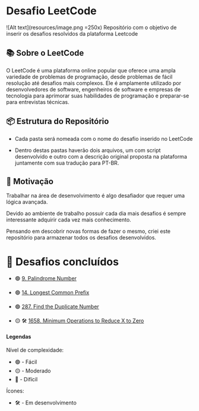 
# Desafio LeetCode
![Alt text](resources/image.png =250x)
Repositório com o objetivo de inserir os desafios resolvidos da plataforma Leetcode

  

## 📚 Sobre o LeetCode

O LeetCode é uma plataforma online popular que oferece uma ampla variedade de problemas de programação, desde problemas de fácil resolução até desafios mais complexos. Ele é amplamente utilizado por desenvolvedores de software, engenheiros de software e empresas de tecnologia para aprimorar suas habilidades de programação e preparar-se para entrevistas técnicas.

  

## 📦 Estrutura do Repositório

- Cada pasta será nomeada com o nome do desafio inserido no LeetCode

- Dentro destas pastas haverão dois arquivos, um com script desenvolvido e outro com a descrição original proposta na plataforma juntamente com sua tradução para PT-BR.

  

## 🌟 Motivação

Trabalhar na área de desenvolvimento é algo desafiador que requer uma lógica avançada.

Devido ao ambiente de trabalho possuir cada dia mais desafios é sempre interessante adquirir cada vez mais conhecimento.

Pensando em descobrir novas formas de fazer o mesmo, criei este repositório para armazenar todos os desafios desenvolvidos.

# 🎉 Desafios concluídos

- 🟢 [9. Palindrome Number](https://github.com/PeriloJr/LeetCode-Desafio/tree/main/9.%20Palindrome%20Number) 

- 🟢 [14. Longest Common Prefix](https://github.com/PeriloJr/LeetCode-Desafio/blob/main/14.%20Longest%20Common%20Prefix/Description.md) 

- 🟢 [287. Find the Duplicate Number](https://github.com/PeriloJr/LeetCode-Desafio/tree/main/287.%20Find%20the%20Duplicate%20Number) 

- 🟡 🛠️ [1658. Minimum Operations to Reduce X to Zero](https://github.com/PeriloJr/LeetCode-Desafio/tree/main/1658.%20Minimum%20Operations%20to%20Reduce%20X%20to%20Zero) 

#### Legendas 
Nível de complexidade:
- 🟢 - Fácil
- 🟡 - Moderado
- 🔴 - Difícil

Ícones:
- 🛠️ - Em desenvolvimento